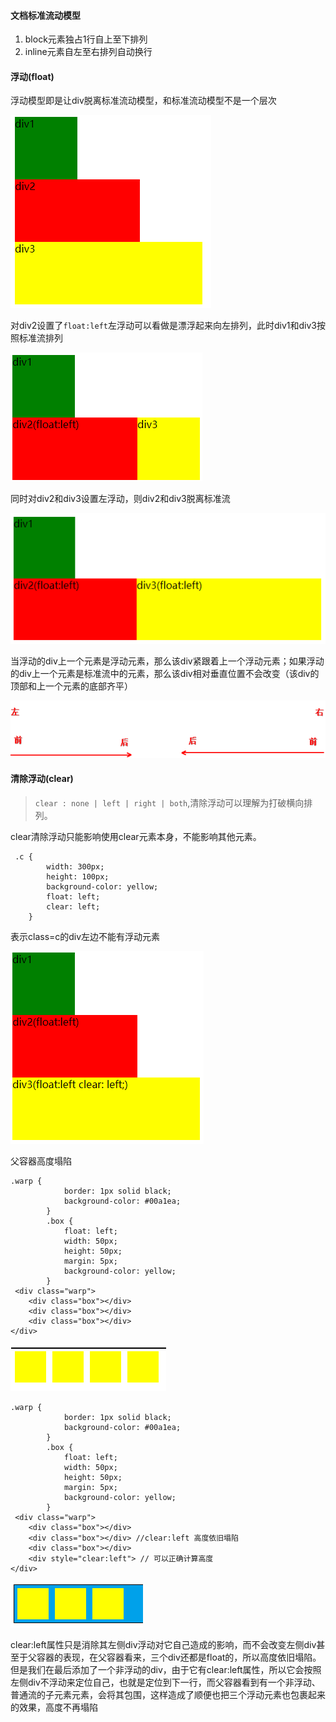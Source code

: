 #### 文档标准流动模型
1. block元素独占1行自上至下排列
2. inline元素自左至右排列自动换行


#### 浮动(float)

浮动模型即是让div脱离标准流动模型，和标准流动模型不是一个层次

![标准流下的div](https://github.com/luyufa/NodeLearning/blob/master/css/float/1.png)


对div2设置了`float:left`左浮动可以看做是漂浮起来向左排列，此时div1和div3按照标准流排列

![一个元素左浮动](https://github.com/luyufa/NodeLearning/blob/master/css/float/2.png)

同时对div2和div3设置左浮动，则div2和div3脱离标准流

![多个元素左浮动](https://github.com/luyufa/NodeLearning/blob/master/css/float/3.png)

当浮动的div上一个元素是浮动元素，那么该div紧跟着上一个浮动元素；如果浮动的div上一个元素是标准流中的元素，那么该div相对垂直位置不会改变（该div的顶部和上一个元素的底部齐平）

![前后左右](https://github.com/luyufa/NodeLearning/blob/master/css/float/4.png)

#### 清除浮动(clear)
> `clear : none | left | right | both`,清除浮动可以理解为打破横向排列。

clear清除浮动只能影响使用clear元素本身，不能影响其他元素。

```
 .c {
        width: 300px;
        height: 100px;
        background-color: yellow;
        float: left;
        clear: left;
    }
```
表示class=c的div左边不能有浮动元素

![清除浮动](https://github.com/luyufa/NodeLearning/blob/master/css/float/5.png)


父容器高度塌陷
```
.warp {
            border: 1px solid black;
            background-color: #00a1ea;
        }
        .box {
            float: left;
            width: 50px;
            height: 50px;
            margin: 5px;
            background-color: yellow;
        }
 <div class="warp">
    <div class="box"></div>
    <div class="box"></div>
    <div class="box"></div>
</div>
```
![父元素高度塌陷](https://github.com/luyufa/NodeLearning/blob/master/css/float/11.png)


```
.warp {
            border: 1px solid black;
            background-color: #00a1ea;
        }
        .box {
            float: left;
            width: 50px;
            height: 50px;
            margin: 5px;
            background-color: yellow;
        }
 <div class="warp">
    <div class="box"></div>
    <div class="box"></div> //clear:left 高度依旧塌陷
    <div class="box"></div>
    <div style="clear:left"> // 可以正确计算高度
</div>
```
![clear恢复父容器高度](https://github.com/luyufa/NodeLearning/blob/master/css/float/12.png)

clear:left属性只是消除其左侧div浮动对它自己造成的影响，而不会改变左侧div甚至于父容器的表现，在父容器看来，三个div还都是float的，所以高度依旧塌陷。但是我们在最后添加了一个非浮动的div，由于它有clear:left属性，所以它会按照左侧div不浮动来定位自己，也就是定位到下一行，而父容器看到有一个非浮动、普通流的子元素元素，会将其包围，这样造成了顺便也把三个浮动元素也包裹起来的效果，高度不再塌陷
